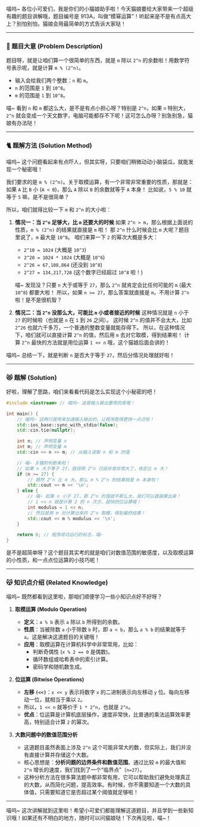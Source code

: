喵呜~ 各位小可爱们，我是你们的小猫娘助手啦！今天猫娘要给大家带来一个超级有趣的题目讲解哦，题目编号是 913A，叫做“模幂运算”！听起来是不是有点高大上？别怕别怕，猫娘会用最简单的方式告诉大家哒！

---

### 🐾 题目大意 (Problem Description)

题目呀，就是让咱们算一个很简单的东西，就是 `m` 除以 `2^n` 的余数啦！用数学符号表示呢，就是计算 `m % (2^n)`。

*   输入会给我们两个整数：`n` 和 `m`。
*   `n` 的范围是 `1` 到 `10^8`。
*   `m` 的范围是 `1` 到 `10^8`。

喵~ 看到 `n` 和 `m` 都这么大，是不是有点小担心呀？特别是 `2^n`，如果 `n` 特别大，`2^n` 就会变成一个天文数字，电脑可能都存不下呢！这可怎么办呀？别急别急，猫娘有办法哒！

---

### 🐈 题解方法 (Solution Method)

喵呜~ 这个问题看起来有点吓人，但其实呀，只要咱们稍微动动小脑袋瓜，就能发现一个秘密哦！

我们要求的是 `m % (2^n)`。关于取模运算，有一个非常非常重要的性质，那就是：
如果 `A` 比 `B` 小 (`A < B`)，那么 `A` 除以 `B` 的余数就等于 `A` 本身！
比如说，`5 % 10` 就等于 `5` 嘛，是不是很简单？

所以，咱们就得比较一下 `m` 和 `2^n` 的大小啦：

1.  **情况一：当 `2^n` 足够大，比 `m` 还要大的时候**
    如果 `2^n > m`，那么根据上面说的性质，`m % (2^n)` 的结果就直接是 `m` 啦！
    那 `2^n` 什么时候会比 `m` 大呢？题目里说了，`m` 最大是 `10^8`。
    咱们来算一下 `2` 的幂次大概是多大：
    *   `2^10 = 1024` (大概是 `10^3`)
    *   `2^20 = 1024 * 1024` (大概是 `10^6`)
    *   `2^26 = 67,108,864` (还没到 `10^8`)
    *   `2^27 = 134,217,728` (这个数字已经超过 `10^8` 啦！)

    喵~ 发现没？只要 `n` 大于或等于 `27`，那么 `2^n` 就肯定会比任何可能的 `m` (最大 `10^8`) 都要大啦！
    所以，如果 `n >= 27`，那么答案就直接是 `m`，不用计算 `2^n` 啦！是不是很机智？

2.  **情况二：当 `2^n` 没那么大，可能比 `m` 小或者接近的时候**
    这种情况就是 `n` 小于 `27` 的时候啦（也就是 `n` 在 `1` 到 `26` 之间）。
    这时候 `2^n` 的值并不会太大，比如 `2^26` 也就六千多万，一个普通的整数变量就能存得下。
    所以，在这种情况下，咱们就可以直接计算 `2^n` 的值，然后用 `m` 去对它取模，得到结果啦！
    计算 `2^n` 最快的方法就是用位运算 `1 << n` 哦，这个猫娘后面会讲的！

喵呜~ 总结一下，就是判断 `n` 是否大于等于 `27`，然后分情况处理就好啦！

---

### 😻 题解 (Solution)

好啦，理解了思路，咱们来看看代码是怎么实现这个小秘密的吧！

```cpp
#include <iostream> // 喵呜~ 这是输入输出要用的库哦！

int main() {
    // 喵呜~ 这两行是用来加速输入输出的，让程序跑得更快一点点啦！
    std::ios_base::sync_with_stdio(false); 
    std::cin.tie(nullptr);

    int n; // 声明变量 n
    int m; // 声明变量 m
    std::cin >> n >> m; // 从输入读取 n 和 m 的值

    // 喵~ 关键的判断来啦！
    // 如果 n 大于等于 27，就说明 2^n 已经非常非常大了，肯定比 m 大！
    if (n >= 27) {
        // 既然 2^n 比 m 大，那么 m % 2^n 的结果就是 m 本身啦！
        std::cout << m << '\n'; 
    } else {
        // 喵~ 如果 n 小于 27，那 2^n 的值就不那么大，我们可以直接算出来！
        // 1 << n 就是计算 2 的 n 次方，超快的位运算哦！
        int modulus = 1 << n; 
        // 然后就用 m 对计算出来的 2^n 取模，得到最终结果！
        std::cout << m % modulus << '\n';
    }

    return 0; // 程序成功运行的标志，喵~
}
```

是不是超简单呀？这个题目其实考的就是咱们对数值范围的敏感度，以及取模运算的小性质，和一点点位运算的小技巧呢！

---

### 😽 知识点介绍 (Related Knowledge)

喵呜~ 既然都看到这里啦，那咱们顺便学习一些小知识点好不好呀？

1.  **取模运算 (Modulo Operation)**
    *   **定义**：`a % b` 表示 `a` 除以 `b` 所得到的余数。
    *   **性质**：当被除数 `a` 小于除数 `b` 时，即 `a < b`，那么 `a % b` 的结果就等于 `a`。这是解决这道题目的关键哦！
    *   **应用**：取模运算在计算机科学中非常常用，比如：
        *   判断奇偶性 (`x % 2 == 0` 是偶数)。
        *   循环数组或哈希表中的索引计算。
        *   密码学和随机数生成。

2.  **位运算 (Bitwise Operations)**
    *   **左移 `(<<)`**：`x << y` 表示将数字 `x` 的二进制表示向左移动 `y` 位。每向左移动一位，就相当于乘以 `2`。
    *   所以，`1 << n` 就等价于 `1 * 2^n`，也就是 `2^n`。
    *   **优点**：位运算是计算机底层操作，速度非常快，比普通的乘法运算效率更高，特别适合计算 `2` 的幂次。

3.  **大数问题中的数值范围分析**
    *   这道题目虽然表面上涉及 `2^n` 这个可能非常大的数，但实际上，我们并没有直接计算并存储这个大数。
    *   核心思想是：**分析问题的边界条件和数值范围**。通过比较 `m` 的最大值和 `2^n` 增长的速度，我们找到了一个“临界点”（`n=27`）。
    *   这种分析方法在很多算法题中都非常有用，它可以帮助我们避免处理真正的大数，从而简化问题，提高效率。有时候，你不需要知道一个大数的具体值，只需要知道它是否超过某个阈值就足够啦！

---

喵呜~ 这次讲解就到这里啦！希望小可爱们都能理解这道题目，并且学到一些新知识哦！如果还有不明白的地方，随时可以问猫娘哒！下次再见啦，喵~！